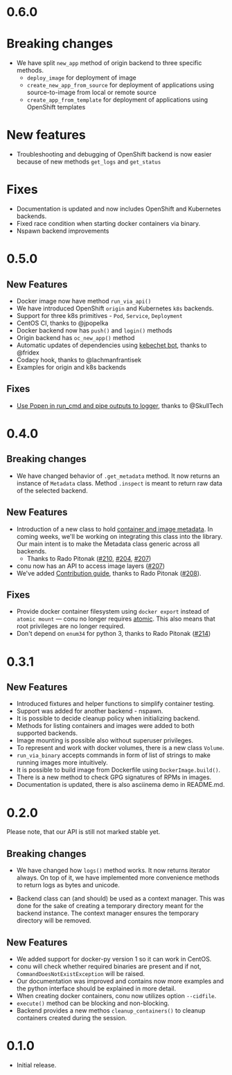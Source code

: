 # 0.6.0

# Breaking changes

* We have split `new_app` method of origin backend to three specific methods.
    - `deploy_image` for deployment of image
    - `create_new_app_from_source` for deployment of applications using source-to-image from local or remote source
    - `create_app_from_template` for deployment of applications using OpenShift templates

# New features

* Troubleshooting and debugging of OpenShift backend is now easier because of new methods `get_logs` and `get_status`

# Fixes

* Documentation is updated and now includes OpenShift and Kubernetes backends.
* Fixed race condition when starting docker containers via binary.
* Nspawn backend improvements


# 0.5.0

## New Features

* Docker image now have method `run_via_api()`
* We have introduced OpenShift `origin` and Kubernetes `k8s` backends.
* Support for three k8s primitives - `Pod`, `Service`, `Deployment`
* CentOS CI, thanks to @jpopelka
* Docker backend now has `push()` and `login()` methods
* Origin backend has `oc_new_app()` method
* Automatic updates of dependencies using [kebechet bot](https://github.com/thoth-station/kebechet), thanks to @fridex
* Codacy hook, thanks to @lachmanfrantisek
* Examples for origin and k8s backends

## Fixes
* [Use Popen in run_cmd and pipe outputs to logger](https://github.com/user-cont/conu/pull/263), thanks to @SkullTech


# 0.4.0

## Breaking changes

* We have changed behavior of `.get_metadata` method. It now returns an
  instance of `Metadata` class. Method `.inspect` is meant to return raw data
  of the selected backend.

## New Features

* Introduction of a new class to hold [container and image
  metadata](https://github.com/user-cont/conu/blob/d19accbbc82b7a04090fc6339f4974c73f2987d6/conu/apidefs/metadata.py#L4).
  In coming weeks, we'll be working on integrating this class into the library.
  Our main intent is to make the Metadata class generic across all backends.
  * Thanks to Rado Pitonak
    ([#210](https://github.com/user-cont/conu/pulls/210),
    [#204](https://github.com/user-cont/conu/pulls/204),
    [#207](https://github.com/user-cont/conu/pulls/207))
* conu now has an API to access image layers ([#207](https://github.com/user-cont/conu/pulls/203))
* We've added [Contribution guide](https://github.com/user-cont/conu/blob/master/CONTRIBUTING.md), thanks to Rado Pitonak ([#208](https://github.com/user-cont/conu/pulls/208)).

## Fixes

* Provide docker container filesystem using `docker export` instead of `atomic
  mount` — conu no longer requires
  [atomic](https://github.com/projectatomic/atomic). This also means that root
  privileges are no longer required.
* Don't depend on `enum34` for python 3, thanks to Rado Pitonak ([#214](https://github.com/user-cont/conu/pulls/214))


# 0.3.1

## New Features

* Introduced fixtures and helper functions to simplify container testing.
* Support was added for another backend - nspawn.
* It is possible to decide cleanup policy when initializing backend.
* Methods for listing containers and images were added to both supported backends.
* Image mounting is possible also without superuser privileges.
* To represent and work with docker volumes, there is a new class `Volume`.
* `run_via_binary` accepts commands in form of list of strings
  to make running images more intuitively.
* It is possible to build image from Dockerfile using `DockerImage.build()`.
* There is a new method to check GPG signatures of RPMs in images.
* Documentation is updated, there is also asciinema demo in README.md.


# 0.2.0

Please note, that our API is still not marked stable yet.

## Breaking changes

* We have changed how `logs()` method works. It now returns iterator always. On
  top of it, we have implemented more convenience methods to return logs as
  bytes and unicode.

* Backend class can (and should) be used as a context manager. This was done
  for the sake of creating a temporary directory meant for the backend
  instance. The context manager ensures the temporary directory will be removed.

## New Features

* We added support for docker-py version 1 so it can work in CentOS.
* conu will check whether required binaries are present and if not,
  `CommandDoesNotExistException` will be raised.
* Our documentation was improved and contains now more examples and the python
  interface should be explained in more detail.
* When creating docker containers, conu now utilizes option `--cidfile`.
* `execute()` method can be blocking and non-blocking.
* Backend provides a new methos `cleanup_containers()` to cleanup containers
  created during the session.


# 0.1.0

* Initial release.

